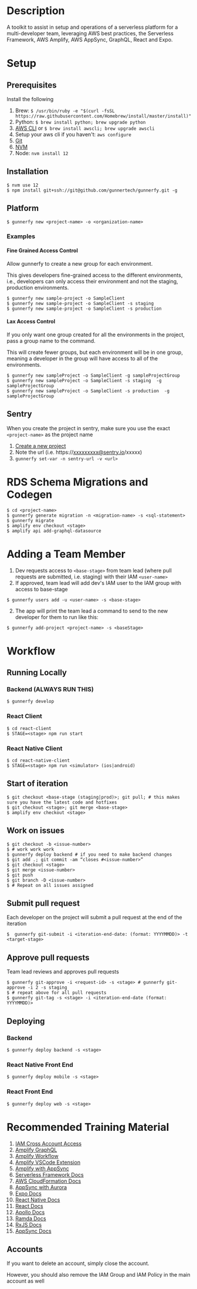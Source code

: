# Description

A toolkit to assist in setup and operations of a serverless platform for a multi-developer team, leveraging AWS best practices, the Serverless Framework, AWS Amplify, AWS AppSync, GraphQL, React and Expo.

# Setup

## Prerequisites

Install the following

1. Brew: ``$ /usr/bin/ruby -e "$(curl -fsSL https://raw.githubusercontent.com/Homebrew/install/master/install)"``
1. Python: ``$ brew install python; brew upgrade python``
1. [AWS CLI](https://docs.aws.amazon.com/cli/latest/userguide/cli-chap-install.html#install-tool-pip) or ``$ brew install awscli; brew upgrade awscli``
1. Setup your aws cli if you haven't: ``aws configure``
1. [Git](https://git-scm.com/book/en/v2/Getting-Started-Installing-Git)
1. [NVM](https://github.com/creationix/nvm#installation-and-update)
1. Node: ``nvm install 12``

## Installation
````
$ nvm use 12
$ npm install git+ssh://git@github.com/gunnertech/gunnerfy.git -g
````

## Platform
````
$ gunnerfy new <project-name> -o <organization-name>
````

### Examples

#### Fine Grained Access Control

Allow gunnerfy to create a new group for each environment.

This gives developers fine-grained access to the different environments, i.e., developers can only access their environment and not the staging, production environments.

````
$ gunnerfy new sample-project -o SampleClient
$ gunnerfy new sample-project -o SampleClient -s staging
$ gunnerfy new sample-project -o SampleClient -s production
````

#### Lax Access Control

If you only want one group created for all the environments in the project, pass a group name to the command.

This will create fewer groups, but each environment will be in one group, meaning a developer in the group will have access to all of the environments.

````
$ gunnerfy new sampleProject -o SampleClient -g sampleProjectGroup
$ gunnerfy new sampleProject -o SampleClient -s staging  -g sampleProjectGroup
$ gunnerfy new sampleProject -o SampleClient -s production  -g sampleProjectGroup
````

## Sentry

When you create the project in sentry, make sure you use the exact ``<project-name>`` as the project name

1. [Create a new project](https://sentry.io/organizations/gunner-technology/projects/new/)
2. Note the url (i.e. https://xxxxxxxxx@sentry.io/xxxxx)
3. ``gunnerfy set-var -n sentry-url -v <url>``




# RDS Schema Migrations and Codegen
````
$ cd <project-name>
$ gunnerfy generate migration -n <migration-name> -s <sql-statement>
$ gunnerfy migrate
$ amplify env checkout <stage>
$ amplify api add-graphql-datasource
````

# Adding a Team Member
1. Dev requests access to ``<base-stage>`` from team lead (where pull requests are submitted, i.e. staging) with their IAM ``<user-name>``
1. If approved, team lead will add dev's IAM user to the IAM group with access to base-stage

````
$ gunnerfy users add -u <user-name> -s <base-stage>
````

2. The app will print the team lead a command to send to the new developer for them to run like this:
````
$ gunnerfy add-project <project-name> -s <baseStage>
````



# Workflow

## Running Locally

### Backend (ALWAYS RUN THIS)

````
$ gunnerfy develop
````

### React Client 

````
$ cd react-client
$ STAGE=<stage> npm run start
````

### React Native Client 

````
$ cd react-native-client
$ STAGE=<stage> npm run <simulator> (ios|android)
````

## Start of iteration
````
$ git checkout <base-stage (staging|prod)>; git pull; # this makes sure you have the latest code and hotfixes
$ git checkout <stage>; git merge <base-stage>
$ amplify env checkout <stage>
````

## Work on issues
````
$ git checkout -b <issue-number>
$ # work work work
$ gunnerfy deploy backend # if you need to make backend changes
$ git add .; git commit -am “closes #<issue-number>”
$ git checkout <stage>
$ git merge <issue-number>
$ git push
$ git branch -D <issue-number>
$ # Repeat on all issues assigned
````

## Submit pull request

Each developer on the project will submit a pull request at the end of the iteration

````
$  gunnerfy git-submit -i <iteration-end-date: (format: YYYYMMDD)> -t <target-stage>
````

## Approve pull requests

Team lead reviews and approves pull requests

````
$ gunnerfy git-approve -i <request-id> -s <stage> # gunnerfy git-approve -i 2 -s staging
$ # repeat above for all pull requests
$ gunnerfy git-tag -s <stage> -i <iteration-end-date (format: YYYYMMDD)>
````  


## Deploying


### Backend

````
$ gunnerfy deploy backend -s <stage>
````

### React Native Front End
````
$ gunnerfy deploy mobile -s <stage>
````
### React Front End

````
$ gunnerfy deploy web -s <stage>
````


# Recommended Training Material
1. [IAM Cross Account Access](https://docs.aws.amazon.com/IAM/latest/UserGuide/id_roles_common-scenarios_aws-accounts.html)
1. [Amplify GraphQL](https://aws-amplify.github.io/docs/cli/graphql)
1. [Amplify Workflow](https://aws-amplify.github.io/docs/cli/multienv?sdk=js)
1. [Amplify VSCode Extension](https://github.com/aws-amplify/amplify-js/wiki/VS-Code-Snippet-Extension#full-code-block-snippet-documentation)
1. [Amplify with AppSync](https://aws-amplify.github.io/docs/js/api#aws-appsync-sdk)
5. [Serverless Framework Docs](https://serverless.com/framework/docs/providers/aws/guide/quick-start/)
1. [AWS CloudFormation Docs](https://docs.aws.amazon.com/AWSCloudFormation/latest/UserGuide/template-reference.html)
1. [AppSync with Aurora](https://docs.aws.amazon.com/appsync/latest/devguide/tutorial-rds-resolvers.html#create-database-and-table)
1. [Expo Docs](https://docs.expo.io/versions/latest/)
1. [React Native Docs](https://facebook.github.io/react-native/docs/getting-started.html)
1. [React Docs](https://reactjs.org/docs/getting-started.html)
1. [Apollo Docs](https://www.apollographql.com/docs/react/)
1. [Ramda Docs](https://ramdajs.com/docs/)
1. [RxJS Docs](https://rxjs-dev.firebaseapp.com/guide/overview)
1. [AppSync Docs](https://docs.aws.amazon.com/appsync/latest/devguide/welcome.html)

## Accounts

If you want to delete an account, simply close the account.

However, you should also remove the IAM Group and IAM Policy in the main account as well
